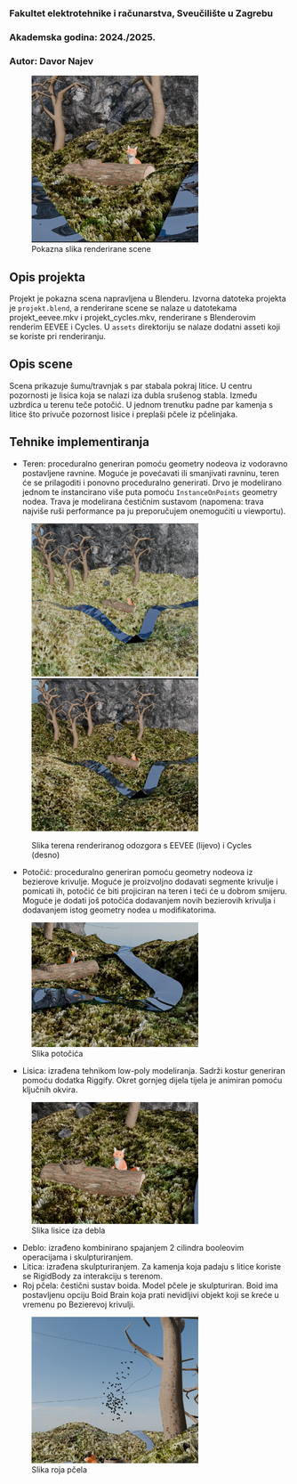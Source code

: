 ### Fakultet elektrotehnike i računarstva, Sveučilište u Zagrebu
### Akademska godina: 2024./2025.
### Autor: Davor Najev

<figure>
  <img src="screenshots/render.png" alt="screenshot" style="width:300px;">
  <figcaption>Pokazna slika renderirane scene</figcaption>
</figure>

## Opis projekta
Projekt je pokazna scena napravljena u Blenderu.
Izvorna datoteka projekta je `projekt.blend`, a renderirane scene se nalaze u
datotekama projekt_eevee.mkv i projekt_cycles.mkv, renderirane s Blenderovim renderim
EEVEE i Cycles.
U `assets` direktoriju se nalaze dodatni asseti koji se koriste pri renderiranju.

## Opis scene
Scena prikazuje šumu/travnjak s par stabala pokraj litice.
U centru pozornosti je lisica koja se nalazi iza dubla srušenog stabla.
Između uzbrdica u terenu teče potočić.
U jednom trenutku padne par kamenja s litice što privuče pozornost lisice
i preplaši pčele iz pčelinjaka.

## Tehnike implementiranja
- Teren: proceduralno generiran pomoću geometry nodeova iz vodoravno postavljene ravnine.
Moguće je povećavati ili smanjivati ravninu, teren će se prilagoditi i ponovno proceduralno generirati.
Drvo je modelirano jednom te instancirano više puta pomoću `InstanceOnPoints` geometry nodea.
Trava je modelirana čestičnim sustavom (napomena: trava najviše ruši performance pa 
ju preporučujem onemogućiti u viewportu).

<figure>
    <p float="left">
        <img src="screenshots/above_eevee.png" alt="screenshot" style="width:300px;">
        <img src="screenshots/above_cycles.png" alt="screenshot" style="width:300px;">
    </p>
    <figcaption>Slika terena renderiranog odozgora s EEVEE (lijevo) i Cycles (desno)</figcaption>
    </figure>

- Potočić: proceduralno generiran pomoću geometry nodeova iz bezierove krivulje.
Moguće je proizvoljno dodavati segmente krivulje i pomicati ih, potočić će biti projiciran
na teren i teći će u dobrom smijeru.
Moguće je dodati još potočića dodavanjem novih bezierovih krivulja i dodavanjem istog
geometry nodea u modifikatorima.

<figure>
  <img src="screenshots/river.png" alt="screenshot" style="width:300px;">
  <figcaption>Slika potočića</figcaption>
</figure>

- Lisica: izrađena tehnikom low-poly modeliranja. Sadrži kostur generiran pomoću dodatka Riggify.
Okret gornjeg dijela tijela je animiran pomoću ključnih okvira.
<figure>
  <img src="screenshots/fox.png" alt="screenshot" style="width:300px;">
  <figcaption>Slika lisice iza debla</figcaption>
</figure>

- Deblo: izrađeno kombinirano spajanjem 2 cilindra booleovim operacijama i skulpturiranjem.
- Litica: izrađena skulpturiranjem. Za kamenja koja padaju s litice koriste se RigidBody za
interakciju s terenom.
- Roj pčela: čestični sustav boida. Model pčele je skulpturiran.
Boid ima postavljenu opciju Boid Brain koja prati nevidljivi objekt koji se kreće u vremenu po
Bezierevoj krivulji.

<figure>
  <img src="screenshots/bees.png" alt="screenshot" style="width:300px;">
  <figcaption>Slika roja pčela</figcaption>
</figure>
